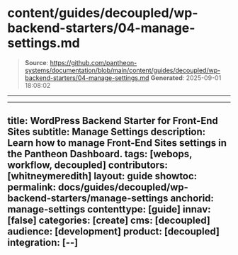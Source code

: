 # content/guides/decoupled/wp-backend-starters/04-manage-settings.md

> **Source**: https://github.com/pantheon-systems/documentation/blob/main/content/guides/decoupled/wp-backend-starters/04-manage-settings.md
> **Generated**: 2025-09-01 18:08:02

---

---
title: WordPress Backend Starter for Front-End Sites
subtitle: Manage Settings
description: Learn how to manage Front-End Sites settings in the Pantheon Dashboard.
tags: [webops, workflow, decoupled]
contributors: [whitneymeredith]
layout: guide
showtoc:
permalink: docs/guides/decoupled/wp-backend-starters/manage-settings
anchorid: manage-settings
contenttype: [guide]
innav: [false]
categories: [create]
cms: [decoupled]
audience: [development]
product: [decoupled]
integration: [--]
---

<Partial file="decoupled-manage-settings.md" />